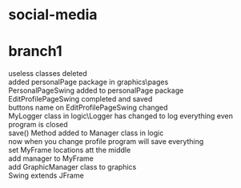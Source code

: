 # social-media
# branch1
  useless classes deleted
  <br>
  added personalPage package in graphics\pages
  <br>
  PersonalPageSwing added to personalPage package
  <br>
  EditProfilePageSwing completed and saved
  <br>
  buttons name on EditProfilePageSwing changed
  <br>
  MyLogger class in logic\Logger has changed to log everything even program is closed
  <br>
  save() Method added to Manager class in logic
  <br>
  now when you change profile program will save everything
  <br>
  set MyFrame locations att the middle
  <br>
  add manager to MyFrame
  <br>
  add GraphicManager class to graphics
  <br>
  Swing extends JFrame
  <br>
